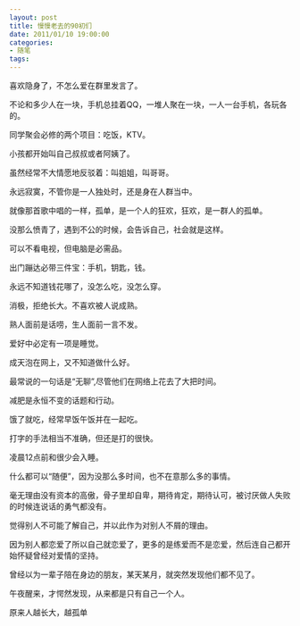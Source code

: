 ```yaml
---
layout: post
title: 慢慢老去的90初们
date: 2011/01/10 19:00:00
categories: 
- 随笔
tags: 
---
```


喜欢隐身了，不怎么爱在群里发言了。

不论和多少人在一块，手机总挂着QQ，一堆人聚在一块，一人一台手机，各玩各的。

同学聚会必修的两个项目：吃饭，KTV。

小孩都开始叫自己叔叔或者阿姨了。

虽然经常不大情愿地反驳着：叫姐姐，叫哥哥。

永远寂寞，不管你是一人独处时，还是身在人群当中。

就像那首歌中唱的一样，孤单，是一个人的狂欢，狂欢，是一群人的孤单。

没那么愤青了，遇到不公的时候，会告诉自己，社会就是这样。

可以不看电视，但电脑是必需品。

出门蹦达必带三件宝：手机，钥匙，钱。

永远不知道钱花哪了，没怎么吃，没怎么穿。

消极，拒绝长大。不喜欢被人说成熟。

熟人面前是话唠，生人面前一言不发。

爱好中必定有一项是睡觉。

成天泡在网上，又不知道做什么好。

最常说的一句话是“无聊”,尽管他们在网络上花去了大把时间。

减肥是永恒不变的话题和行动。

饿了就吃，经常早饭午饭并在一起吃。

打字的手法相当不准确，但还是打的很快。

凌晨12点前和很少会入睡。

什么都可以“随便”，因为没那么多时间，也不在意那么多的事情。

毫无理由没有资本的高傲，骨子里却自卑，期待肯定，期待认可，被讨厌做人失败的时候连说话的勇气都没有。

觉得别人不可能了解自己，并以此作为对别人不屑的理由。

因为别人都恋爱了所以自己就恋爱了，更多的是练爱而不是恋爱，然后连自己都开始怀疑曾经对爱情的坚持。

曾经以为一辈子陪在身边的朋友，某天某月，就突然发现他们都不见了。

午夜醒来，才愕然发现，从来都是只有自己一个人。

原来人越长大，越孤单

